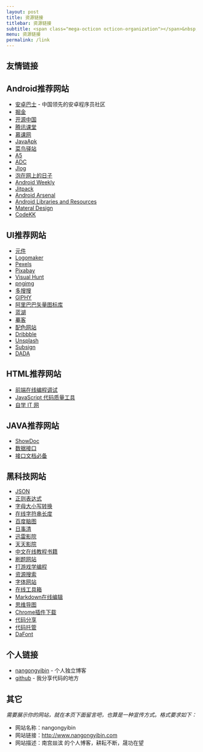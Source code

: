 ```yaml
---
layout: post
title: 资源链接
titlebar: 资源链接
subtitle: <span class="mega-octicon octicon-organization"></span>&nbsp;&nbsp; 资源链接
menu: 资源链接
permalink: /link
---
```


## 友情链接

## Android推荐网站

- [安卓巴士](http://www.apkbus.com/) - 中国领先的安卓程序员社区
- [掘金](https://juejin.im/welcome/android)
- [开源中国](https://www.oschina.net/blog?classification=428602)
- [腾讯课堂](https://ke.qq.com/course/list?mt=1001&st=2003&tt=3021)
- [慕课网](https://www.imooc.com/course/list?c=android)
- [JavaApk](http://www.javaapk.com/)
- [菜鸟驿站](https://www.runoob.com/w3cnote/android-tutorial-intro.html)
- [A5](http://www.a5xiazai.com/android/yingyong/list_894_3.html)
- [ADC](https://www.android-doc.com/)
- [Jlog](https://www.race604.com/)
- [泡在网上的日子](http://www.jcodecraeer.com/plus/list.php?tid=16)
- [Android Weekly](androidweekly.net)
- [Jitpack](https://jitpack.io/)
- [Android Arsenal](https://android-arsenal.com/)
- [Android Libraries and Resources](http://alamkanak.github.io/android-libraries-and-resources/)
- [Materal Design](https://material.io/design/environment/)
- [CodeKK](https://p.codekk.com/)

## UI推荐网站

- [元件](https://element.eleme.cn/#/zh-CN)
- [Logomaker](https://www.logomaker.com.cn/design)
- [Pexels](https://www.pexels.com/zh-cn/)
- [Pixabay](https://pixabay.com/)
- [Visual Hunt](https://visualhunt.com/)
- [pngimg](http://pngimg.com/)
- [多搜搜](http://duososo.com/)
- [GIPHY](https://visualhunt.com/)
- [阿里巴巴矢量图标库](https://www.iconfont.cn/home/index?spm=a313x.7781069.1998910419.2)
- [蓝湖](https://lanhuapp.com/web/#/user/login?referrer=sketch)
- [摹客](https://www.mockplus.cn/)
- [配色网站](https://colorhunt.co/)
- [Dribbble](https://www.toutiao.com/i6706726086199214595/)
- [Unsplash](https://www.toutiao.com/i6706726086199214595/)
- [Subsign](https://subsign.co/)
- [DADA](https://dada.nyc/home)

## HTML推荐网站

- [前端在线编程调试](http://jsbin.com/?html,output)
- [JavaScript 代码质量工具](http://www.jslint.com/)
- [自学 IT 网](https://www.51zxw.net/)

## JAVA推荐网站

- [ShowDoc](https://www.showdoc.cc/user/login)
- [数据接口](http://www.k780.com/api)
- [接口文档必备](https://easydoc.top/#/)

## 黑科技网站

- [JSON](http://www.bejson.com/)
- [正则表达式](http://tool.oschina.net/regex/)
- [字母大小写转换](http://tool.lanrentuku.com/daxiaoxie/)
- [在线字符串长度](http://www.5ixuexiwang.com/str/length.php)
- [百度脑图](http://naotu.baidu.com/)
- [日事清](https://www.rishiqing.com/)
- [迅雷影院](https://www.22tu.cc)
- [天天影院](http://www.27k.cc)
- [中文在线教程书籍](https://github.com/justjavac/free-programming-books-zh_CN)
- [刷题网站](https://leetcode-cn.com/)
- [打游戏学编程](https://koudashijie.com/)
- [资源搜索](https://www.jiumodiary.com/)
- [字体网站](https://www.webfont.com/)
- [在线工具箱](https://tool.lu/)
- [Markdown在线编辑](http://markdown.xiaoshujiang.com/)
- [思维导图](https://www.processon.com/)
- [Chrome插件下载](https://www.extfans.com/)
- [代码分享](https://www.journals.elsevier.com/carbon)
- [代码托管](https://github.com/)
- [DaFont](https://www.toutiao.com/i6706726086199214595/)




## 个人链接

- [nangongyibin](http://www.nangongyibin.com/) - 个人独立博客
- [github](https://github.com/nangongyibin7219) -  我分享代码的地方

## 其它  

*需要展示你的网站，就在本页下面留言吧，也算是一种宣传方式。格式要求如下：*
- 网站名称：nangongyibin
- 网站链接：http://www.nangongyibin.com  
- 网站描述：南宫燚滨 的个人博客，耕耘不断，晟功在望  